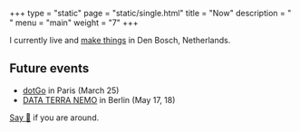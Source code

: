 +++
type = "static"
page = "static/single.html"
title = "Now"
description = " "
menu = "main"
weight = "7"
+++

I currently live and [make things](../projects) in Den Bosch, Netherlands.

## Future events

- [dotGo](https://www.dotgo.eu/) in Paris (March 25)
- [DATA TERRA NEMO](https://dtn.is/) in Berlin (May 17, 18)

[Say 👋](https://twitter.com/nikitavoloboev) if you are around.
